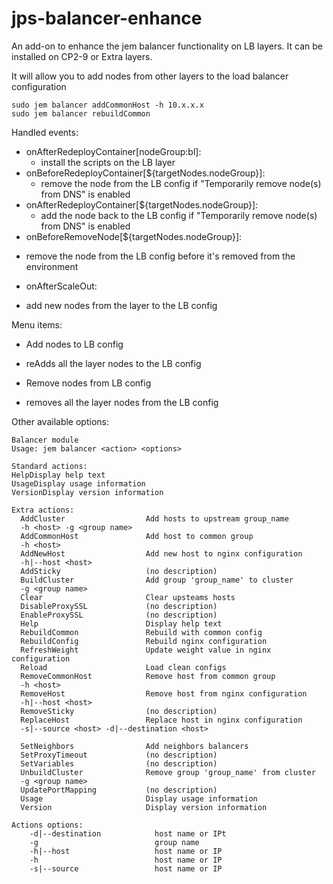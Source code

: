 # jps-balancer-enhance
An add-on to enhance the jem balancer functionality on LB layers. It can be installed on CP2-9 or Extra layers.

It will allow you to add nodes from other layers to the load balancer configuration
```
sudo jem balancer addCommonHost -h 10.x.x.x
sudo jem balancer rebuildCommon
```

Handled events:
* onAfterRedeployContainer[nodeGroup:bl]:
  - install the scripts on the LB layer
* onBeforeRedeployContainer[${targetNodes.nodeGroup}]:
  - remove the node from the LB config if "Temporarily remove node(s) from DNS" is enabled
* onAfterRedeployContainer[${targetNodes.nodeGroup}]:
  - add the node back to the LB config if "Temporarily remove node(s) from DNS" is enabled
* onBeforeRemoveNode[${targetNodes.nodeGroup}]:
 - remove the node from the LB config before it's removed from the environment
* onAfterScaleOut:
 - add new nodes from the layer to the LB config

Menu items:
* Add nodes to LB config
 - reAdds all the layer nodes to the LB config
* Remove nodes from LB config
 - removes all the layer nodes from the LB config

Other available options:
```
Balancer module
Usage: jem balancer <action> <options>

Standard actions:
HelpDisplay help text
UsageDisplay usage information
VersionDisplay version information

Extra actions:
  AddCluster                  Add hosts to upstream group_name
  -h <host> -g <group name> 
  AddCommonHost               Add host to common group
  -h <host>                 
  AddNewHost                  Add new host to nginx configuration
  -h|--host <host>          
  AddSticky                   (no description)
  BuildCluster                Add group 'group_name' to cluster
  -g <group name>           
  Clear                       Clear upsteams hosts
  DisableProxySSL             (no description)
  EnableProxySSL              (no description)
  Help                        Display help text
  RebuildCommon               Rebuild with common config
  RebuildConfig               Rebuild nginx configuration
  RefreshWeight               Update weight value in nginx configuration
  Reload                      Load clean configs
  RemoveCommonHost            Remove host from common group
  -h <host>                 
  RemoveHost                  Remove host from nginx configuration
  -h|--host <host>          
  RemoveSticky                (no description)
  ReplaceHost                 Replace host in nginx configuration
  -s|--source <host> -d|--destination <host>
                              
  SetNeighbors                Add neighbors balancers
  SetProxyTimeout             (no description)
  SetVariables                (no description)
  UnbuildCluster              Remove group 'group_name' from cluster
  -g <group name>           
  UpdatePortMapping           (no description)
  Usage                       Display usage information
  Version                     Display version information

Actions options:
    -d|--destination            host name or IPt
    -g                          group name
    -h|--host                   host name or IP
    -h                          host name or IP
    -s|--source                 host name or IP
```